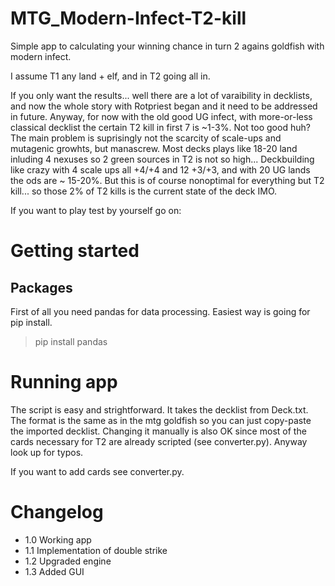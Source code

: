 # MTG_Modern-Infect-T2-kill
Simple app to calculating your winning chance in turn 2 agains goldfish with modern infect.

I assume T1 any land + elf, and in T2 going all in.

If you only want the results... well there are a lot of varaibility in decklists, and now the whole story with Rotpriest began and it need to be addressed in future. Anyway, for now with the old good UG infect, with more-or-less classical decklist the certain T2 kill in first 7 is ~1-3%. Not too good huh? The main problem is suprisingly not the scarcity of scale-ups and mutagenic growhts, but manascrew. Most decks plays like 18-20 land inluding 4 nexuses so 2 green sources in T2 is not so high... Deckbuilding like crazy with 4 scale ups all +4/+4 and 12 +3/+3, and with 20 UG lands the ods are ~ 15-20%. But this is of course nonoptimal for everything but T2 kill... so those 2% of T2 kills is the current state of the deck IMO. 

If you want to play test by yourself go on:

# Getting started

## Packages

First of all you need pandas for data processing. Easiest way is going for pip install.

> pip install pandas

# Running app

The script is easy and strightforward. It takes the decklist from Deck.txt. The format is the same as in the mtg goldfish so you can just copy-paste the imported decklist. Changing it manually is also OK since most of the cards necessary for T2 are already scripted (see converter.py). Anyway look up for typos. 

If you want to add cards see converter.py.

# Changelog

- 1.0 Working app
- 1.1 Implementation of double strike
- 1.2 Upgraded engine 
- 1.3 Added GUI